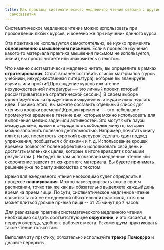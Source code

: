 ```yaml
---
title: Как практика систематического медленного чтения связана с другими практиками
  саморазвития
---
```


Систематическое медленное чтение можно использовать при прохождении
любых курсов, и конечно же при изучении данного курса.

Эта практика не используется самостоятельно, её нужно применять
**одновременно с мышлением письмом**. Если в процессе изучения какого-то
материала практика мышления письмом не используется, значит, вы просто
читаете или знакомитесь с текстом.

Что именно систематически медленно читать, вы определите в рамках
**стратегирования**. Стоит заранее составить список материалов (курсы,
учебники, нехудожественная литература), которые вы планируете изучить
или пройти^[Прохождение курсов или чтение
нехудожественной литературы --- это личный проект, который
рассматривается на стратегической сессии.]. В своем
выборе ориентируйтесь на продуктивное окружение, откуда можно черпать
идеи. Помимо этого, вы можете составить отдельный список для чтения в
крошки времени^[Крошки времени --- это небольшие
промежутки времени в течение дня, которые можно использовать для
выполнения мелких задач или активностей. Это могут быть паузы между
делами, время в очереди или свободные минуты, которые можно заполнить
полезной деятельностью. Например, почитать книгу или статью, посмотреть
короткий видеоурок, сделать один подход упражнения, пообщаться с
близкими и т. д. Использование крошек времени позволяет более эффективно
использовать свой день и достигать маленьких целей, которые в итоге
приводят к большим результатам.]. Но будет ли там
использовано медленное чтение или скорочтение зависит от конкретного
материала. Вы будете принимать решение уже по факту знакомства с
текстом.

Время для ежедневного чтения необходимо будет определить в процессе
**планирования**. Можно зарезервировать слот в своем расписании, точно
так же как вы обязательно выделяете каждый день время на прием пищи. По
сути, систематическое медленное чтение является такой же ежедневной
обязательной практикой, хотя она может длиться дольше приема пищи -- от
25 минут до 2 часов.

Для реализации практики систематического медленного чтения необходимо
создать соответствующее **окружение**, и это касается, в первую очередь,
удобного рабочего места. Рекомендуем практиковать такое чтение только
там.

Выполняя эту практику, обязательно используйте **трекер Помодоро** и
делайте перерывы.
